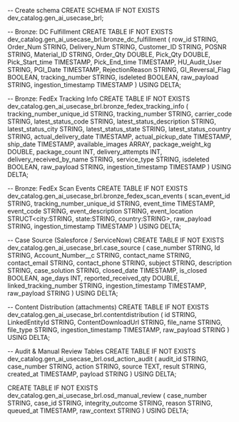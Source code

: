-- Create schema
CREATE SCHEMA IF NOT EXISTS dev_catalog.gen_ai_usecase_brl;

-- Bronze: DC Fulfillment
CREATE TABLE IF NOT EXISTS dev_catalog.gen_ai_usecase_brl.bronze_dc_fulfillment (
  row_id STRING,
  Order_Num STRING,
  Delivery_Num STRING,
  Customer_ID STRING,
  POSNR STRING,
  Material_ID STRING,
  Order_Qty DOUBLE,
  Pick_Qty DOUBLE,
  Pick_Start_time TIMESTAMP,
  Pick_End_time TIMESTAMP,
  HU_Audit_User STRING,
  PGI_Date TIMESTAMP,
  RejectionReason STRING,
  GI_Reversal_Flag BOOLEAN,
  tracking_number STRING,
  isdeleted BOOLEAN,
  raw_payload STRING,
  ingestion_timestamp TIMESTAMP
) USING DELTA;

-- Bronze: FedEx Tracking Info
CREATE TABLE IF NOT EXISTS dev_catalog.gen_ai_usecase_brl.bronze_fedex_tracking_info (
  tracking_number_unique_id STRING,
  tracking_number STRING,
  carrier_code STRING,
  latest_status_code STRING,
  latest_status_description STRING,
  latest_status_city STRING,
  latest_status_state STRING,
  latest_status_country STRING,
  actual_delivery_date TIMESTAMP,
  actual_pickup_date TIMESTAMP,
  ship_date TIMESTAMP,
  available_images ARRAY<STRING>,
  package_weight_kg DOUBLE,
  package_count INT,
  delivery_attempts INT,
  delivery_received_by_name STRING,
  service_type STRING,
  isdeleted BOOLEAN,
  raw_payload STRING,
  ingestion_timestamp TIMESTAMP
) USING DELTA;

-- Bronze: FedEx Scan Events
CREATE TABLE IF NOT EXISTS dev_catalog.gen_ai_usecase_brl.bronze_fedex_scan_events (
  scan_event_id STRING,
  tracking_number_unique_id STRING,
  event_time TIMESTAMP,
  event_code STRING,
  event_description STRING,
  event_location STRUCT<city:STRING, state:STRING, country:STRING>,
  raw_payload STRING,
  ingestion_timestamp TIMESTAMP
) USING DELTA;

-- Case Source (Salesforce / ServiceNow)
CREATE TABLE IF NOT EXISTS dev_catalog.gen_ai_usecase_brl.case_source (
  case_number STRING,
  Id STRING,
  Account_Number__c STRING,
  contact_name STRING,
  contact_email STRING,
  contact_phone STRING,
  subject STRING,
  description STRING,
  case_solution STRING,
  closed_date TIMESTAMP,
  is_closed BOOLEAN,
  age_days INT,
  reported_received_qty DOUBLE,
  linked_tracking_number STRING,
  ingestion_timestamp TIMESTAMP,
  raw_payload STRING
) USING DELTA;

-- Content Distribution (attachments)
CREATE TABLE IF NOT EXISTS dev_catalog.gen_ai_usecase_brl.contentdistribution (
  id STRING,
  LinkedEntityId STRING,
  ContentDownloadUrl STRING,
  file_name STRING,
  file_type STRING,
  ingestion_timestamp TIMESTAMP,
  raw_payload STRING
) USING DELTA;

-- Audit & Manual Review Tables
CREATE TABLE IF NOT EXISTS dev_catalog.gen_ai_usecase_brl.osd_action_audit (
  audit_id STRING,
  case_number STRING,
  action STRING,
  source TEXT,
  result STRING,
  created_at TIMESTAMP,
  payload STRING
) USING DELTA;

CREATE TABLE IF NOT EXISTS dev_catalog.gen_ai_usecase_brl.osd_manual_review (
  case_number STRING,
  case_id STRING,
  integrity_outcome STRING,
  reason STRING,
  queued_at TIMESTAMP,
  raw_context STRING
) USING DELTA;
